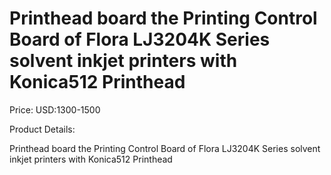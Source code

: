 # Printhead board the Printing Control Board of Flora LJ3204K Series solvent inkjet printers with Konica512 Printhead

Price: USD:1300-1500

Product Details:

Printhead board the Printing Control Board of Flora LJ3204K Series solvent inkjet printers with Konica512 Printhead
